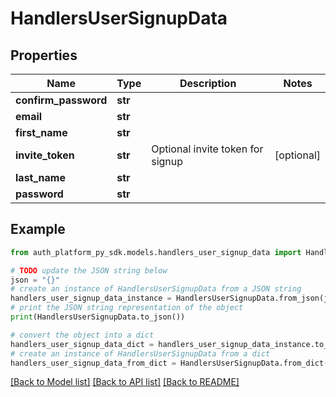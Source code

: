 # HandlersUserSignupData


## Properties

Name | Type | Description | Notes
------------ | ------------- | ------------- | -------------
**confirm_password** | **str** |  | 
**email** | **str** |  | 
**first_name** | **str** |  | 
**invite_token** | **str** | Optional invite token for signup | [optional] 
**last_name** | **str** |  | 
**password** | **str** |  | 

## Example

```python
from auth_platform_py_sdk.models.handlers_user_signup_data import HandlersUserSignupData

# TODO update the JSON string below
json = "{}"
# create an instance of HandlersUserSignupData from a JSON string
handlers_user_signup_data_instance = HandlersUserSignupData.from_json(json)
# print the JSON string representation of the object
print(HandlersUserSignupData.to_json())

# convert the object into a dict
handlers_user_signup_data_dict = handlers_user_signup_data_instance.to_dict()
# create an instance of HandlersUserSignupData from a dict
handlers_user_signup_data_from_dict = HandlersUserSignupData.from_dict(handlers_user_signup_data_dict)
```
[[Back to Model list]](../README.md#documentation-for-models) [[Back to API list]](../README.md#documentation-for-api-endpoints) [[Back to README]](../README.md)


